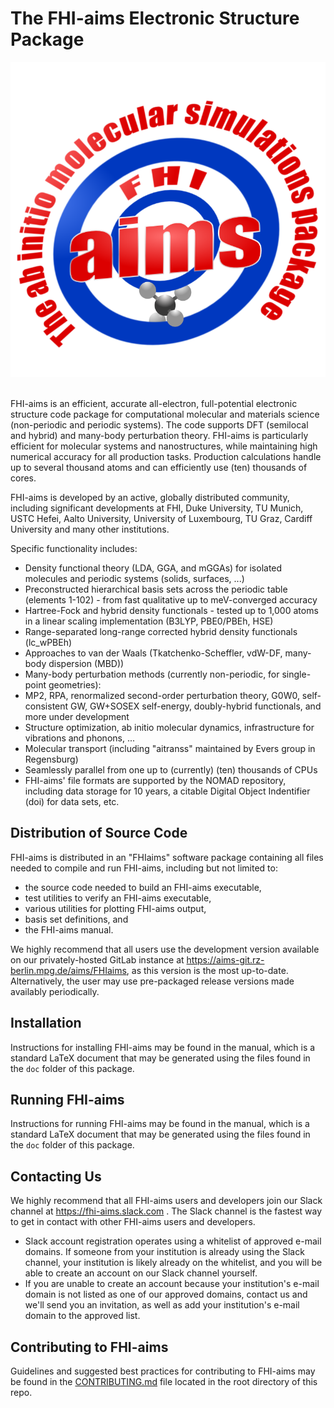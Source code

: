 # The FHI-aims Electronic Structure Package #

<div align="center">
  <img src="aims-2010-11-01_800x800.png"><br><br>
</div>

FHI-aims is an efficient, accurate all-electron, full-potential electronic
structure code package for computational molecular and materials science
(non-periodic and periodic systems). The code supports DFT (semilocal and
hybrid) and many-body perturbation theory. FHI-aims is particularly efficient
for molecular systems and nanostructures, while maintaining high numerical
accuracy for all production tasks. Production calculations handle up to several
thousand atoms and can efficiently use (ten) thousands of cores.

FHI-aims is developed by an active, globally distributed community, including
significant developments at FHI, Duke University, TU Munich, USTC Hefei, Aalto
University, University of Luxembourg, TU Graz, Cardiff University and many other
institutions.

Specific functionality includes:

* Density functional theory (LDA, GGA, and mGGAs) for isolated molecules and
  periodic systems (solids, surfaces, ...)
* Preconstructed hierarchical basis sets across the periodic table (elements
  1-102) - from fast qualitative up to meV-converged accuracy
* Hartree-Fock and hybrid density functionals - tested up to 1,000 atoms in a
  linear scaling implementation (B3LYP, PBE0/PBEh, HSE)
* Range-separated long-range corrected hybrid density functionals (lc\_wPBEh)
* Approaches to van der Waals (Tkatchenko-Scheffler, vdW-DF, many-body
  dispersion (MBD))
* Many-body perturbation methods (currently non-periodic, for single-point
  geometries):
* MP2, RPA, renormalized second-order perturbation theory, G0W0, self-consistent
  GW, GW+SOSEX self-energy, doubly-hybrid functionals, and more under
  development
* Structure optimization, ab initio molecular dynamics, infrastructure for
  vibrations and phonons, ...
* Molecular transport (including "aitranss" maintained by Evers group in
  Regensburg)
* Seamlessly parallel from one up to (currently) (ten) thousands of CPUs
* FHI-aims' file formats are supported by the NOMAD repository, including data
  storage for 10 years, a citable Digital Object Indentifier (doi) for data
  sets, etc.

## Distribution of Source Code ##

FHI-aims is distributed in an "FHIaims" software package containing all files
needed to compile and run FHI-aims, including but not limited to:

* the source code needed to build an FHI-aims executable,
* test utilities to verify an FHI-aims executable,
* various utilities for plotting FHI-aims output,
* basis set definitions, and
* the FHI-aims manual.

We highly recommend that all users use the development version available on our
privately-hosted GitLab instance at
<https://aims-git.rz-berlin.mpg.de/aims/FHIaims>, as this version is the most
up-to-date.  Alternatively, the user may use pre-packaged release versions made
availably periodically.

## Installation ##

Instructions for installing FHI-aims may be found in the manual, which is a
standard LaTeX document that may be generated using the files found in the `doc`
folder of this package.

## Running FHI-aims ##

Instructions for running FHI-aims may be found in the manual, which is a
standard LaTeX document that may be generated using the files found in the `doc`
folder of this package.

## Contacting Us ##

We highly recommend that all FHI-aims users and developers join our Slack
channel at <https://fhi-aims.slack.com> .  The Slack channel is the fastest way
to get in contact with other FHI-aims users and developers.

* Slack account registration operates using a whitelist of approved e-mail
  domains.  If someone from your institution is already using the Slack channel,
  your institution is likely already on the whitelist, and you will be able to
  create an account on our Slack channel yourself.
* If you are unable to create an account because your institution's e-mail
  domain is not listed as one of our approved domains, contact us and we'll send
  you an invitation, as well as add your institution's e-mail domain to the
  approved list.

## Contributing to FHI-aims ##

Guidelines and suggested best practices for contributing to FHI-aims may be
found in the [CONTRIBUTING.md](CONTRIBUTING.md) file located in the root
directory of this repo.
